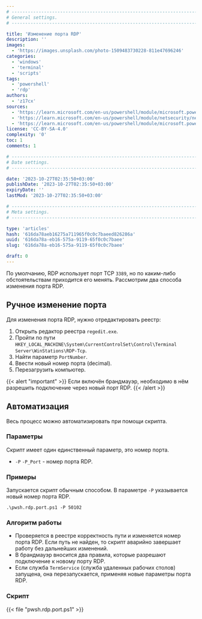 ```yaml
---
# -------------------------------------------------------------------------------------------------------------------- #
# General settings.
# -------------------------------------------------------------------------------------------------------------------- #

title: 'Изменение порта RDP'
description: ''
images:
  - 'https://images.unsplash.com/photo-1509483730228-811e47696246'
categories:
  - 'windows'
  - 'terminal'
  - 'scripts'
tags:
  - 'powershell'
  - 'rdp'
authors:
  - 'z17cx'
sources:
  - 'https://learn.microsoft.com/en-us/powershell/module/microsoft.powershell.management/set-itemproperty'
  - 'https://learn.microsoft.com/en-us/powershell/module/netsecurity/new-netfirewallrule'
  - 'https://learn.microsoft.com/en-us/powershell/module/microsoft.powershell.management/restart-service'
license: 'CC-BY-SA-4.0'
complexity: '0'
toc: 1
comments: 1

# -------------------------------------------------------------------------------------------------------------------- #
# Date settings.
# -------------------------------------------------------------------------------------------------------------------- #

date: '2023-10-27T02:35:50+03:00'
publishDate: '2023-10-27T02:35:50+03:00'
expiryDate: ''
lastMod: '2023-10-27T02:35:50+03:00'

# -------------------------------------------------------------------------------------------------------------------- #
# Meta settings.
# -------------------------------------------------------------------------------------------------------------------- #

type: 'articles'
hash: '616da78aeb16275a711965f0c0c7baeed826286a'
uuid: '616da78a-eb16-575a-9119-65f0c0c7baee'
slug: '616da78a-eb16-575a-9119-65f0c0c7baee'

draft: 0
---
```


По умолчанию, RDP использует порт TCP `3389`, но по каким-либо обстоятельствам приходится его менять. Рассмотрим два способа изменения порта RDP.

<!--more-->

## Ручное изменение порта

Для изменения порта RDP, нужно отредактировать реестр:

1. Открыть редактор реестра `regedit.exe`.
2. Пройти по пути `HKEY_LOCAL_MACHINE\System\CurrentControlSet\Control\Terminal Server\WinStations\RDP-Tcp`.
3. Найти параметр `PortNumber`.
4. Ввести новый номер порта (decimal).
5. Перезагрузить компьютер.

{{< alert "important" >}}
Если включён брандмауэр, необходимо в нём разрешить подключение через новый порт RDP.
{{< /alert >}}

## Автоматизация

Весь процесс можно автоматизировать при помощи скрипта.

### Параметры

Скрипт имеет один единственный параметр, это номер порта.

- `-P` `-P_Port` - номер порта RDP.

### Примеры

Запускается скрипт обычным способом. В параметре `-P` указывается новый номер порта RDP.

```terminal {os="windows", mode="root"}
.\pwsh.rdp.port.ps1 -P 50102
```

### Алгоритм работы

- Проверяется в реестре корректность пути и изменяется номер порта RDP. Если путь не найден, то скрипт аварийно завершает работу без дальнейших изменений.
- В брандмауэр вносится два правила, которые разрешают подключение к новому порту RDP.
- Если служба `TermService` (служба удаленных рабочих столов) запущена, она перезапускается, применяя новые параметры порта RDP.

### Скрипт

{{< file "pwsh.rdp.port.ps1" >}}
